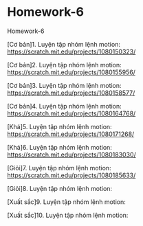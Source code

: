 # Homework-6
Homework-6

[Cơ bản]1. Luyện tập nhóm lệnh motion: https://scratch.mit.edu/projects/1080150323/

[Cơ bản]2. Luyện tập nhóm lệnh motion: https://scratch.mit.edu/projects/1080155956/

[Cơ bản]3. Luyện tập nhóm lệnh motion: https://scratch.mit.edu/projects/1080158577/

[Cơ bản]4. Luyện tập nhóm lệnh motion: https://scratch.mit.edu/projects/1080164768/

[Khá]5. Luyện tập nhóm lệnh motion: https://scratch.mit.edu/projects/1080171268/

[Khá]6. Luyện tập nhóm lệnh motion: https://scratch.mit.edu/projects/1080183030/

[Giỏi]7. Luyện tập nhóm lệnh motion: https://scratch.mit.edu/projects/1080185633/

[Giỏi]8. Luyện tập nhóm lệnh motion: 

[Xuất sắc]9. Luyện tập nhóm lệnh motion: 

[Xuất sắc]10. Luyện tập nhóm lệnh motion: 
